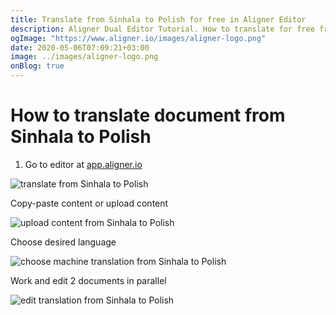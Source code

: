 ```yaml
---
title: Translate from Sinhala to Polish for free in Aligner Editor
description: Aligner Dual Editor Tutorial. How to translate for free from Sinhala to Polish. Aligner is multilingual document management platform. 
ogImage: "https://www.aligner.io/images/aligner-logo.png"
date: 2020-05-06T07:09:21+03:00
image: ../images/aligner-logo.png
onBlog: true
---
```


# How to translate document from Sinhala to Polish

1. Go to editor at [app.aligner.io](https://app.aligner.io "Aligner App web page")

![translate from Sinhala to Polish](../aligner-blank-editor.png "translate from Sinhala to Polish")

Copy-paste content or upload content

![upload content from Sinhala to Polish](../aligner-uploaded-document.png "upload content from Sinhala to Polish")

Choose desired language

![choose machine translation from Sinhala to Polish](../aligner-language-dropdown.png "choose machine translation from Sinhala to Polish")

Work and edit 2 documents in parallel

![edit translation from Sinhala to Polish](../aligner-double-sitded-editor.png "edit translation from Sinhala to Polish")

